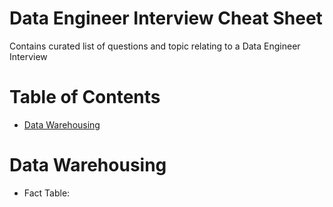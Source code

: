 # Data Engineer Interview Cheat Sheet

Contains curated list of questions and topic relating to a Data Engineer Interview

# Table of Contents
- [Data Warehousing](data-warehousing)

# <a id="data-warehousing"></a>Data Warehousing
- Fact Table: 
